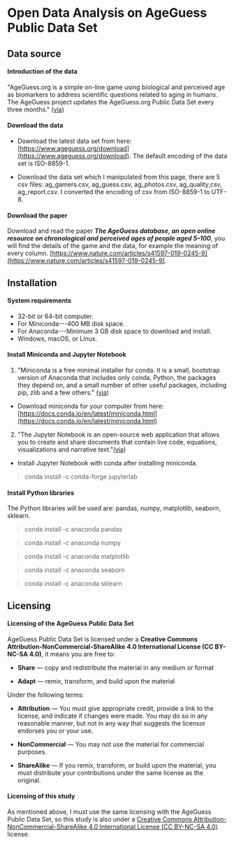 # Open Data Analysis on AgeGuess Public Data Set

## Data source

#### Introduction of the data 

"AgeGuess.org is a simple on-line game using biological and perceived age as biomarkers to address scientific questions related to aging in humans. The AgeGuess project updates the AgeGuess.org Public Data Set every three months." ([via](https://www.ageguess.org/download))

#### Download the data

- Download the latest data set from here: [https://www.ageguess.org/download](https://www.ageguess.org/download). The default encoding of the data set is ISO-8859-1.

- Download the data set which I manipulated from this page, there are 5 csv files: ag_gamers.csv, ag_guess.csv, ag_photos.csv, ag_quality,csv, ag_report.csv. I converted the encoding of csv from ISO-8859-1 to UTF-8.

#### Download the paper

Download and read the paper ***The AgeGuess database, an open online resource on chronological and perceived ages of people aged 5–100***, you will find the details of the game and the data, for example the meaning of every column. [https://www.nature.com/articles/s41597-019-0245-9](https://www.nature.com/articles/s41597-019-0245-9). 

## Installation

#### System requirements

- 32-bit or 64-bit computer.
- For Miniconda---400 MB disk space.
- For Anaconda---Minimum 3 GB disk space to download and install.
- Windows, macOS, or Linux.

#### Install Miniconda and Jupyter Notebook

1. "Miniconda is a free minimal installer for conda. It is a small, bootstrap version of Anaconda that includes only conda, Python, the packages they depend on, and a small number of other useful packages, including pip, zlib and a few others." ([via](https://docs.conda.io/en/latest/miniconda.html))

- Download miniconda for your computer from here: [https://docs.conda.io/en/latest/miniconda.html](https://docs.conda.io/en/latest/miniconda.html)

2. "The Jupyter Notebook is an open-source web application that allows you to create and share documents that contain live code, equations, visualizations and narrative text."([via]()) 

- Install Jupyter Notebook with conda after installing miniconda.

> conda install -c conda-forge jupyterlab

#### Install Python libraries

The Python libraries will be used are: pandas, numpy, matplotlib, seaborn, sklearn.

> conda install -c anaconda pandas

> conda install -c anaconda numpy

> conda install -c anaconda matplotlib

> conda install -c anaconda seaborn

> conda install -c anaconda sklearn

## Licensing

#### Licensing of the AgeGuess Public Data Set

AgeGuess Public Data Set is licensed under a **Creative Commons Attribution-NonCommercial-ShareAlike 4.0 International License (CC BY-NC-SA 4.0)**, it means you are free to:

- **Share** — copy and redistribute the material in any medium or format

- **Adapt** — remix, transform, and build upon the material

Under the following terms:

- **Attribution** — You must give appropriate credit, provide a link to the license, and indicate if changes were made. You may do so in any reasonable manner, but not in any way that suggests the licensor endorses you or your use.

- **NonCommercial** — You may not use the material for commercial purposes.

- **ShareAlike** — If you remix, transform, or build upon the material, you must distribute your contributions under the same license as the original.

#### Licensing of this study

As mentioned above, I must use the same licensing with the AgeGuess Public Data Set, so this study is also under a [Creative Commons Attribution-NonCommercial-ShareAlike 4.0 International License (CC BY-NC-SA 4.0)](https://creativecommons.org/licenses/by-nc-sa/4.0/) license.
